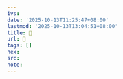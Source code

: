 ```yaml
---
ivs:
date: '2025-10-13T11:25:47+08:00'
lastmod: '2025-10-13T13:04:51+08:00'
title: 󰉵
url: 󰉵
tags: []
hex: 
src:
note:
---
```

